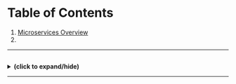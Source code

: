 # Table of Contents
1. [Microservices Overview](./microservices_overview.md)
2. [](#)

---

<a id="binary"></a>
## 
<details close>
<summary><b>(click to expand/hide)</b></summary>
<!-- MarkdownTOC -->



<!-- /MarkdownTOC -->
</details>

---
